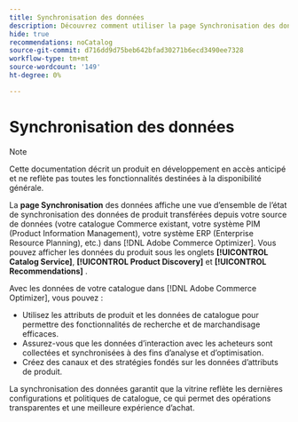 ```yaml
---
title: Synchronisation des données
description: Découvrez comment utiliser la page Synchronisation des données pour surveiller l’ingestion des données dans Adobe Commerce Optimizer.
hide: true
recommendations: noCatalog
source-git-commit: d716dd9d75beb642bfad30271b6ecd3490ee7328
workflow-type: tm+mt
source-wordcount: '149'
ht-degree: 0%

---
```


# Synchronisation des données

>[!NOTE]
>
>Cette documentation décrit un produit en développement en accès anticipé et ne reflète pas toutes les fonctionnalités destinées à la disponibilité générale.

La **page Synchronisation** des données affiche une vue d’ensemble de l’état de synchronisation des données de produit transférées depuis votre source de données (votre catalogue Commerce existant, votre système PIM (Product Information Management), votre système ERP (Enterprise Resource Planning), etc.) dans [!DNL Adobe Commerce Optimizer]. Vous pouvez afficher les données du produit sous les onglets **[!UICONTROL Catalog Service]**, **[!UICONTROL Product Discovery]** et **[!UICONTROL Recommendations]** .

Avec les données de votre catalogue dans [!DNL Adobe Commerce Optimizer], vous pouvez :

- Utilisez les attributs de produit et les données de catalogue pour permettre des fonctionnalités de recherche et de marchandisage efficaces.
- Assurez-vous que les données d’interaction avec les acheteurs sont collectées et synchronisées à des fins d’analyse et d’optimisation.
- Créez des canaux et des stratégies fondés sur les données d’attributs de produit.

La synchronisation des données garantit que la vitrine reflète les dernières configurations et politiques de catalogue, ce qui permet des opérations transparentes et une meilleure expérience d’achat.
